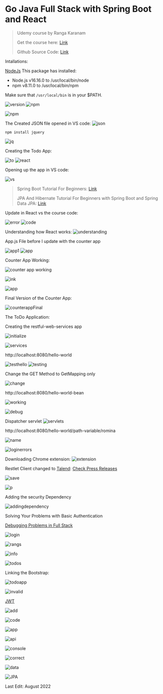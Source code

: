 # Go Java Full Stack with Spring Boot and React

> Udemy course by Ranga Karanam
>
> Get the course here: [Link](https://www.udemy.com/course/full-stack-application-with-spring-boot-and-react/)
> 
> Github Source Code: [Link](https://github.com/in28minutes/full-stack-with-react-and-spring-boot) 


Intallations: 

[NodeJs](https://nodejs.org/en/download/) 
This package has installed:
- Node.js v16.16.0 to /usr/local/bin/node
- npm v8.11.0 to /usr/local/bin/npm
	
Make sure that `/usr/local/bin` is in your $PATH.

![version](https://user-images.githubusercontent.com/83961643/179249144-1a6438c9-9084-4920-9ccb-6c581d975e77.jpeg)
![npm](https://user-images.githubusercontent.com/83961643/179249153-1d29453f-8404-4b13-996b-b91d85ae11bd.jpeg)

![npm](https://user-images.githubusercontent.com/83961643/179249812-0edb12f4-c001-41f0-a3f5-e9811797f164.jpeg)


The Created JSON file opened in VS code: 
![json](https://user-images.githubusercontent.com/83961643/179250345-797403f3-8309-4174-b888-65dc2d0115d9.jpeg)


`npm install jquery`

![jq](https://user-images.githubusercontent.com/83961643/179250663-fba1da12-b83c-404f-9a05-999a27f403ff.jpeg)


Creating the Todo App:

![to](https://user-images.githubusercontent.com/83961643/179256068-b6440271-aed4-4df6-a0d3-32295d80490a.jpeg)
![react](https://user-images.githubusercontent.com/83961643/179256771-32de639f-1dac-4364-93b1-1f34b6705975.jpeg)


Opening up the app in VS code: 

![vs](https://user-images.githubusercontent.com/83961643/179257523-3c5cee29-bc08-43b1-b6fe-332c3351a4d6.jpeg)

> Spring Boot Tutorial For Beginners: [Link](https://www.youtube.com/watch?v=pcdpk3Yd1EA)
>
> JPA And Hibernate Tutorial For Beginners with Spring Boot and Spring Data JPA: [Link](https://www.youtube.com/watch?v=MaI0_XdpdP8)

Update in React vs the course code: 

![error](https://user-images.githubusercontent.com/83961643/180209456-1432a788-be3d-4e9b-bbfa-2fb841d404a6.jpeg)
![code](https://user-images.githubusercontent.com/83961643/180209579-83b2c570-fd4b-4578-b997-25d378e7ddef.jpeg)

Understanding how React works: 
![understanding](https://user-images.githubusercontent.com/83961643/180226716-783989b6-8dab-4d80-821d-bf72a0b8698c.jpeg)


App.js File before I update with the counter app 

![app1](https://user-images.githubusercontent.com/83961643/180250654-e03ac990-ccc5-4815-a360-686e09ef34bf.jpeg)
![app](https://user-images.githubusercontent.com/83961643/180249631-351fa2a9-2a2b-48b0-95c9-63326aed957b.jpeg)


Counter App Working: 

![counter app working](https://user-images.githubusercontent.com/83961643/180251637-d747838d-86a1-457b-8930-22f3cebd038e.jpeg)

![ink](https://user-images.githubusercontent.com/83961643/180253124-0b54133f-8cee-43d7-b789-bd499d6bb324.jpeg)

![app](https://user-images.githubusercontent.com/83961643/180253605-3c1da39d-5c95-450c-98cd-a8d6358c36ca.jpeg)

Final Version of the Counter App:

![counterappFinal](https://user-images.githubusercontent.com/83961643/180486931-adf01b5c-f8cc-44b8-b92a-b4a946fabeab.jpeg)


The ToDo Application:

Creating the restful-web-services app

![initialize](https://user-images.githubusercontent.com/83961643/180814326-422094a9-aed0-42c7-ab4d-2113487f3535.jpeg)

![services](https://user-images.githubusercontent.com/83961643/180814354-4087efc5-8403-4bba-b3ef-afd9acc42b55.jpeg)

http://localhost:8080/hello-world 

![testhello](https://user-images.githubusercontent.com/83961643/180819873-dd2206e7-aab2-45ba-84f6-31cb5c99649e.jpeg)
![testing](https://user-images.githubusercontent.com/83961643/180820037-de2c7647-2695-44ef-8fa7-3404dc8d438a.jpeg)

Change the GET Method to GetMapping only 

![change](https://user-images.githubusercontent.com/83961643/180820209-3691c78c-d4b3-4338-8aa2-3d2bb2425960.jpeg)


http://localhost:8080/hello-world-bean

![working](https://user-images.githubusercontent.com/83961643/180828809-5ebf2f16-12d5-46e3-a7c7-cad6308c3ebf.jpeg)

![debug](https://user-images.githubusercontent.com/83961643/180829458-281667fb-8f0d-4d36-a22b-796f3e7ad0cd.jpeg)

Dispatcher servlet 
![servlets](https://user-images.githubusercontent.com/83961643/180830044-510e088b-12bf-4543-8de6-b345f95dbc12.jpeg)

http://localhost:8080/hello-world/path-variable/romina

![name](https://user-images.githubusercontent.com/83961643/180847916-cd69dd19-a8f9-411c-88f2-be521a828611.jpeg)

![loginerrors](https://user-images.githubusercontent.com/83961643/181042653-8d595545-5050-42b4-86ac-9c237769d6af.jpeg)

Downloading Chrome extension: 
![extension](https://user-images.githubusercontent.com/83961643/181219384-b9467f9f-6849-49c2-88ff-1ca67b886f92.jpeg)

Restlet Client changed to [Talend](https://info.talend.com/request_apiworkbench.html): [Check Press Releases](https://www.talend.com/about-us/press-releases/)

![save](https://user-images.githubusercontent.com/83961643/181219462-e75c1e28-41a2-49b9-982a-9d5426022ef7.jpeg)

![p](https://user-images.githubusercontent.com/83961643/181229960-275e4b5a-56f1-47f9-97c5-e49f0fa68a30.jpeg)

Adding the security Dependency 

![addingdependency](https://user-images.githubusercontent.com/83961643/181365853-645a5d53-bb77-41ee-8d8b-f6c734302e26.jpeg)


Solving Your Problems with Basic Authentication

[Debugging Problems in Full Stack](https://github.com/in28minutes/in28minutes-initiatives/blob/master/The-in28Minutes-TroubleshootingGuide-And-FAQ/fullstack.md#basic-authentication-problems)

![login](https://user-images.githubusercontent.com/83961643/182184452-db82882f-7f79-4f72-a09d-28e2178700a3.jpeg)

![rangs](https://user-images.githubusercontent.com/83961643/182184457-e9382fd1-62c0-4aeb-b53b-0bbb3de0b303.jpeg)

![info](https://user-images.githubusercontent.com/83961643/182184470-f5abd5e7-0b85-4ab4-bd7b-28c96e3a158d.jpeg)

![todos](https://user-images.githubusercontent.com/83961643/182203588-bbbf32a7-6915-4bc9-a089-27f3e4323c22.jpeg)


Linking the Bootstrap:

![todoapp](https://user-images.githubusercontent.com/83961643/182203580-9447fe60-c92c-4a90-975c-f9e16ef99908.jpeg)

![invalid](https://user-images.githubusercontent.com/83961643/182207353-3a906383-1856-473c-9184-79fcae3a3a4d.jpeg)


[JWT](https://github.com/in28minutes/full-stack-with-react-and-spring-boot/blob/73ea92e4be99af40b9283b810a00a1ad0d0733f2/README.md)

![add](https://user-images.githubusercontent.com/83961643/182211372-ca07d0fc-c6b3-4858-b0cf-887b68b988e6.jpeg)

![code](https://user-images.githubusercontent.com/83961643/182211393-dccdb0ea-da1d-4132-bc63-c591c3fdf560.jpeg)

![app](https://user-images.githubusercontent.com/83961643/182211403-618f7371-d629-43d6-ad94-569a373db61c.jpeg)

![api](https://user-images.githubusercontent.com/83961643/182254694-cbc13cb7-3325-43c2-a074-55b87af7fd70.jpeg)

![console](https://user-images.githubusercontent.com/83961643/182254704-1112d61e-9335-4523-973c-3e861a40d02b.jpeg)

![correct](https://user-images.githubusercontent.com/83961643/182254717-cb729584-0817-4aa2-ab68-57fe9d632009.jpeg)

![data](https://user-images.githubusercontent.com/83961643/182254721-7384cfc9-af14-4618-aa75-afe4e7f13494.jpeg)

![JPA](https://user-images.githubusercontent.com/83961643/182256464-d4025697-284c-4994-a906-ae2162c41626.jpeg)




Last Edit: August 2022

